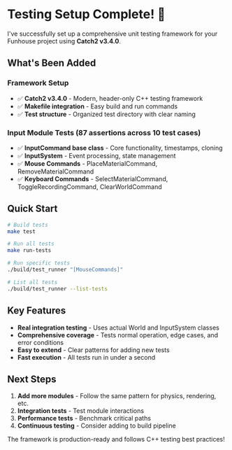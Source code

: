 # Testing Setup Complete! 🎉

I've successfully set up a comprehensive unit testing framework for your Funhouse project using **Catch2 v3.4.0**.

## What's Been Added

### Framework Setup
- ✅ **Catch2 v3.4.0** - Modern, header-only C++ testing framework
- ✅ **Makefile integration** - Easy build and run commands
- ✅ **Test structure** - Organized test directory with clear naming

### Input Module Tests (87 assertions across 10 test cases)
- ✅ **InputCommand base class** - Core functionality, timestamps, cloning
- ✅ **InputSystem** - Event processing, state management
- ✅ **Mouse Commands** - PlaceMaterialCommand, RemoveMaterialCommand
- ✅ **Keyboard Commands** - SelectMaterialCommand, ToggleRecordingCommand, ClearWorldCommand

## Quick Start

```bash
# Build tests
make test

# Run all tests
make run-tests

# Run specific tests
./build/test_runner "[MouseCommands]"

# List all tests
./build/test_runner --list-tests
```

## Key Features

- **Real integration testing** - Uses actual World and InputSystem classes
- **Comprehensive coverage** - Tests normal operation, edge cases, and error conditions
- **Easy to extend** - Clear patterns for adding new tests
- **Fast execution** - All tests run in under a second

## Next Steps

1. **Add more modules** - Follow the same pattern for physics, rendering, etc.
2. **Integration tests** - Test module interactions
3. **Performance tests** - Benchmark critical paths
4. **Continuous testing** - Consider adding to build pipeline

The framework is production-ready and follows C++ testing best practices!
